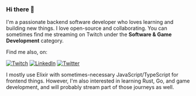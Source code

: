 ### Hi there 👋

I'm a passionate backend software developer who loves learning and building new things. I love open-source and collaborating. You can sometimes find me streaming on Twitch under the **Software & Game Development** category.

Find me also, on:

[![Twitch](https://img.shields.io/badge/twitch-%239146FF.svg?style=for-the-badge&logo=Twitch&logoColor=white)](http://twitch.tv/RyanWinchester_)
 [![LinkedIn](https://img.shields.io/badge/linkedin-%230077B5.svg?style=for-the-badge&logo=linkedin&logoColor=white)](https://www.linkedin.com/in/ryanwinchester/)
 [![Twitter](https://img.shields.io/badge/twitter-%231DA1F2.svg?style=for-the-badge&logo=Twitter&logoColor=white)](https://twitter.com/ryanrwinchester)

I mostly use Elixir with sometimes-necessary JavaScript/TypeScript for frontend things. However, I'm also interested in learning Rust, Go, and game development, and will probably stream part of those journeys as well.
